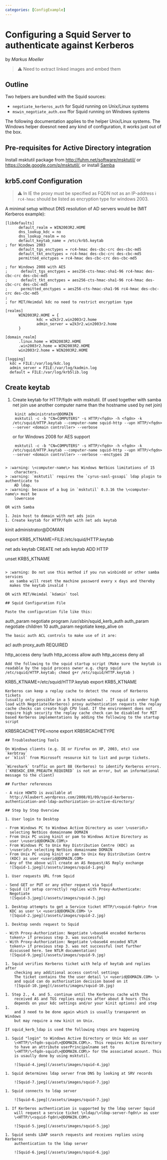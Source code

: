 ```yaml
---
categories: [ConfigExample]
---
```

# Configuring a Squid Server to authenticate against Kerberos

by *Markus Moeller*

> :warning: Need to extract linked images and embed them

## Outline

Two helpers are bundled with the Squid sources:
- `negotiate_kerberos_auth` for Squid running on Unix/Linux systems
- `mswin_negotiate_auth.exe` ffor Squid running on Windows systems

The following documentation applies to the helper Unix/Linux systems.
The Windows helper doesnot need any kind of configuration, it works just
out of the box.

## Pre-requisites for Active Directory integration

Install msktutil package from http://fuhm.net/software/msktutil/ or
https://code.google.com/p/msktutil/, or install [Samba](http://www.samba.org/)

## krb5.conf Configuration

> :warning: In IE the proxy must be specified as FQDN not as an IP-address
> :information_source: `rc4-hmac` should be listed as encryption type for windows 2003.

A minimal setup without DNS resolution of AD servers would be (MIT
Kerberos example):

```
[libdefaults]
      default_realm = WIN2003R2.HOME
      dns_lookup_kdc = no
      dns_lookup_realm = no
      default_keytab_name = /etc/krb5.keytab
; for Windows 2003
      default_tgs_enctypes = rc4-hmac des-cbc-crc des-cbc-md5
      default_tkt_enctypes = rc4-hmac des-cbc-crc des-cbc-md5
      permitted_enctypes = rc4-hmac des-cbc-crc des-cbc-md5

; for Windows 2008 with AES
;      default_tgs_enctypes = aes256-cts-hmac-sha1-96 rc4-hmac des-cbc-crc des-cbc-md5
;      default_tkt_enctypes = aes256-cts-hmac-sha1-96 rc4-hmac des-cbc-crc des-cbc-md5
;      permitted_enctypes = aes256-cts-hmac-sha1-96 rc4-hmac des-cbc-crc des-cbc-md5
;
; for MIT/Heimdal kdc no need to restrict encryption type

[realms]
      WIN2003R2.HOME = {
              kdc = w2k3r2.win2003r2.home
              admin_server = w2k3r2.win2003r2.home
      }

[domain_realm]
      .linux.home = WIN2003R2.HOME
      .win2003r2.home = WIN2003R2.HOME
      win2003r2.home = WIN2003R2.HOME

[logging]
  kdc = FILE:/var/log/kdc.log
  admin_server = FILE:/var/log/kadmin.log
  default = FILE:/var/log/krb5lib.log
```

## Create keytab

1. Create keytab for HTTP/fqdn with msktutil. (If used together with
    samba net join use another computer name than the hostname used by
    net join)

        kinit administrator@DOMAIN
        msktutil -c -b "CN=COMPUTERS" -s HTTP/<fqdn> -h <fqdn> -k /etc/squid/HTTP.keytab --computer-name squid-http --upn HTTP/<fqdn> --server <domain controller> --verbose

    or for Windows 2008 for AES support

        msktutil -c -b "CN=COMPUTERS" -s HTTP/<fqdn> -h <fqdn> -k /etc/squid/HTTP.keytab --computer-name squid-http --upn HTTP/<fqdn> --server <domain controller> --verbose --enctypes 28
```

> :warning: \<computer-name\> has Windows Netbios limitations of 15
    characters.
> :warning: `msktutil` requires the `cyrus-sasl-gssapi` ldap plugin to authenticate to
    AD ldap.
> :warning: because of a bug in `msktutil` 0.3.16 the \<computer-name\> must be
    lowercase

OR with Samba

1. Join host to domain with net ads join
1. Create keytab for HTTP/fqdn with net ads keytab

```
kinit administrator@DOMAIN

export KRB5_KTNAME=FILE:/etc/squid/HTTP.keytab

net ads keytab CREATE
net ads keytab ADD HTTP

unset KRB5_KTNAME
```

> :warning: Do not use this method if you run winbindd or other samba services
  as samba will reset the machine password every x days and thereby
  makes the keytab invalid !

OR with MIT/Heimdal `kdamin` tool

## Squid Configuration File

Paste the configuration file like this:
```
auth_param negotiate program /usr/sbin/squid_kerb_auth
auth_param negotiate children 10
auth_param negotiate keep_alive on
```
The basic auth ACL controls to make use of it are:
```
acl auth proxy_auth REQUIRED

http_access deny !auth
http_access allow auth
http_access deny all
```
Add the following to the squid startup script (Make sure the keytab is
readable by the squid process owner e.g. chgrp squid
/etc/squid/HTTP.keytab; chmod g+r /etc/squid/HTTP.keytab )
```
KRB5_KTNAME=/etc/squid/HTTP.keytab
export KRB5_KTNAME
```
Kerberos can keep a replay cache to detect the reuse of Kerberos tickets
(usually only possible in a 5 minute window) . If squid is under high
load with Negotiate(Kerberos) proxy authentication requests the replay
cache checks can create high CPU load. If the environment does not
require high security the replay cache check can be disabled for MIT
based Kerberos implementations by adding the following to the startup
script
```
KRB5RCACHETYPE=none
export KRB5RCACHETYPE
```
## Troubleshooting Tools

On Windows clients (e.g. IE or Firefox on XP, 2003, etc) use `kerbtray`
or `klist` from Microsoft resource kit to list and purge tickets.

`Wireshark` traffic on port 88 (Kerberos) to identify Kerberos errors.
(`KRB5KDC_ERR_PREAUTH_REQUIRED` is not an error, but an informational
message to the client)

## Further references

- A nice HOWTO is available at
  http://klaubert.wordpress.com/2008/01/09/squid-kerberos-authentication-and-ldap-authorization-in-active-directory/

## Step by Step Overview

1. User login to Desktop

- From Windows PC to Windows Active Directory as user \<userid\>
  selecting Netbios domainname DOMAIN
- From Unix PC using kinit or pam to Windows Active Directory as
  user \<userid@DOMAIN.COM\>
- From Windows PC to Unix Key Distribution Centre (KDC) as
  \<userid\> selecting Netbios domainname DOMAIN
- From Unix PC using kinit or pam to Unix Key Distribution Centre
  (KDC) as user <userid@DOMAIN.COM>
- Any of the above will create an AS Request/AS Reply exchange
  ![Squid-1.jpeg](/assets/images/squid-1.png)

1. User requests URL from Squid

- Send GET or PUT or any other request via Squid
- Squid (if setup correctly) replies with Proxy-Authenticate:
  Negotiate
  ![Squid-3.jpeg](/assets/images/squid-3.jpg)

1. Desktop attempts to get a Service ticket HTTP/\<squid-fqdn\> from
  KDC as user \< <userid@DOMAIN.COM> \>
  ![Squid-2.jpeg](/assets/images/squid-2.jpg)

1. Desktop sends request to Squid

- With Proxy-Authorization: Negotiate \<base64 encoded Kerberos
  token\> if previous step 3. was successful
- With Proxy-Authorization: Negotiate \<base64 encoded NTLM
  token\> if previous step 3. was not successful (not further
  discussed here. See NTLM documentation)
  ![Squid-9.jpeg](/assets/images/squid-9.jpg)

1. Squid verifies Kerberos ticket with help of keytab and replies after
    checking any additional access control settings
    The ticket contains the the user detail \< <userid@DOMAIN.COM> \>
    and squid can do authorisation decision based on it
    ![Squid-10.jpeg](/assets/images/squid-10.jpg)

1. Step 2., 4. and 5. continue until the Kerberos cache with the
    received AS and TGS replies expires after about 8 hours (This
    depends on your kdc settings and/or your kinit options) and step 1.
    and 3 need to be done again which is usually transparent on Windows
    but may require a new kinit on Unix.

If squid_kerb_ldap is used the following steps are happening

1. Squid "login" to Windows Active Directory or Unix kdc as user
    \<HTTP/\<fqdn-squid\>@DOMAIN.COM\>. This requires Active Directory
    to have an attribute userPrincipalname set to
    \<HTTP/\<fqdn-squid\>@DOMAIN.COM\> for the associated acount. This
    is usaully done by using msktutil.

    ![Squid-4.jpeg](/assets/images/squid-4.jpg)

1. Squid determines ldap server from DNS by looking at SRV records

    ![Squid-7.jpeg](/assets/images/squid-7.jpg)

1. Squid connects to ldap server

    ![Squid-6.jpeg](/assets/images/squid-7.jpg)

1. If Kerberos authentication is supported by the ldap server Squid
    will request a service ticket \<ldap/\<ldap-server-fqdn\> as user
    \<HTTP/\<squid-fqdn\>@DOMAIN.COM\>

    ![Squid-5.jpeg](/assets/images/squid-5.jpg)

1. Squid sends LDAP search requests and receives replies using Kerberos
    authentication to the ldap server

    ![Squid-6.jpeg](/assets/images/squid-6.jpg)
